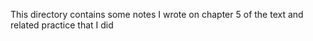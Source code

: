 This directory contains some notes I wrote on chapter 5 of the text and related practice that I did
